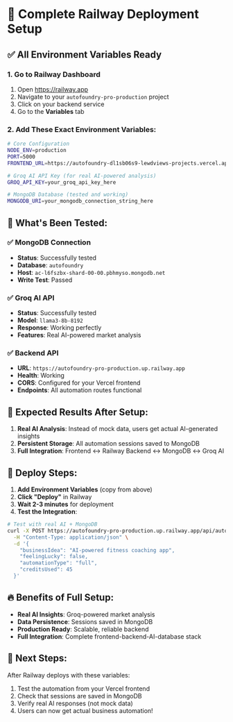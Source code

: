# 🚀 Complete Railway Deployment Setup

## ✅ All Environment Variables Ready

### 1. Go to Railway Dashboard
1. Open https://railway.app
2. Navigate to your `autofoundry-pro-production` project
3. Click on your backend service
4. Go to the **Variables** tab

### 2. Add These Exact Environment Variables:

```bash
# Core Configuration
NODE_ENV=production
PORT=5000
FRONTEND_URL=https://autofoundry-dl1sb06s9-lewdviews-projects.vercel.app

# Groq AI API Key (for real AI-powered analysis)
GROQ_API_KEY=your_groq_api_key_here

# MongoDB Database (tested and working)
MONGODB_URI=your_mongodb_connection_string_here
```

## 🧪 What's Been Tested:

### ✅ MongoDB Connection
- **Status**: Successfully tested
- **Database**: `autofoundry` 
- **Host**: `ac-l6fszbx-shard-00-00.pbhmyso.mongodb.net`
- **Write Test**: Passed

### ✅ Groq AI API
- **Status**: Successfully tested
- **Model**: `llama3-8b-8192`
- **Response**: Working perfectly
- **Features**: Real AI-powered market analysis

### ✅ Backend API
- **URL**: `https://autofoundry-pro-production.up.railway.app`
- **Health**: Working
- **CORS**: Configured for your Vercel frontend
- **Endpoints**: All automation routes functional

## 🎯 Expected Results After Setup:

1. **Real AI Analysis**: Instead of mock data, users get actual AI-generated insights
2. **Persistent Storage**: All automation sessions saved to MongoDB
3. **Full Integration**: Frontend ↔ Railway Backend ↔ MongoDB ↔ Groq AI

## 🚀 Deploy Steps:

1. **Add Environment Variables** (copy from above)
2. **Click "Deploy"** in Railway
3. **Wait 2-3 minutes** for deployment
4. **Test the Integration**:

```bash
# Test with real AI + MongoDB
curl -X POST https://autofoundry-pro-production.up.railway.app/api/automation/two-question-start \
  -H "Content-Type: application/json" \
  -d '{
    "businessIdea": "AI-powered fitness coaching app", 
    "feelingLucky": false, 
    "automationType": "full", 
    "creditsUsed": 45
  }'
```

## 🔥 Benefits of Full Setup:

- **Real AI Insights**: Groq-powered market analysis
- **Data Persistence**: Sessions saved in MongoDB
- **Production Ready**: Scalable, reliable backend
- **Full Integration**: Complete frontend-backend-AI-database stack

## 🎉 Next Steps:

After Railway deploys with these variables:
1. Test the automation from your Vercel frontend
2. Check that sessions are saved in MongoDB
3. Verify real AI responses (not mock data)
4. Users can now get actual business automation!
